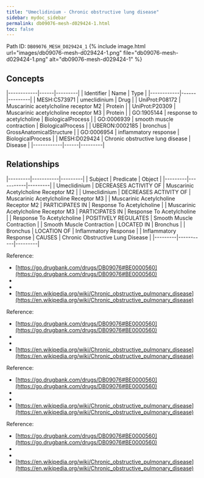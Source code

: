```yaml
---
title: "Umeclidinium - Chronic obstructive lung disease"
sidebar: mydoc_sidebar
permalink: db09076-mesh-d029424-1.html
toc: false 
---
```



Path ID: `DB09076_MESH_D029424_1`
{% include image.html url="images/db09076-mesh-d029424-1.png" file="db09076-mesh-d029424-1.png" alt="db09076-mesh-d029424-1" %}

## Concepts

|------------|------|---------|
| Identifier | Name | Type    |
|------------|------|---------|
| MESH:C573971 | umeclidinium | Drug |
| UniProt:P08172 | Muscarinic acetylcholine receptor M2 | Protein |
| UniProt:P20309 | Muscarinic acetylcholine receptor M3 | Protein |
| GO:1905144 | response to acetylcholine | BiologicalProcess |
| GO:0006939 | smooth muscle contraction | BiologicalProcess |
| UBERON:0002185 | bronchus | GrossAnatomicalStructure |
| GO:0006954 | inflammatory response | BiologicalProcess |
| MESH:D029424 | Chronic obstructive lung disease | Disease |
|------------|------|---------|

## Relationships

|---------|-----------|---------|
| Subject | Predicate | Object  |
|---------|-----------|---------|
| Umeclidinium | DECREASES ACTIVITY OF | Muscarinic Acetylcholine Receptor M2 |
| Umeclidinium | DECREASES ACTIVITY OF | Muscarinic Acetylcholine Receptor M3 |
| Muscarinic Acetylcholine Receptor M2 | PARTICIPATES IN | Response To Acetylcholine |
| Muscarinic Acetylcholine Receptor M3 | PARTICIPATES IN | Response To Acetylcholine |
| Response To Acetylcholine | POSITIVELY REGULATES | Smooth Muscle Contraction |
| Smooth Muscle Contraction | LOCATED IN | Bronchus |
| Bronchus | LOCATION OF | Inflammatory Response |
| Inflammatory Response | CAUSES | Chronic Obstructive Lung Disease |
|---------|-----------|---------|

Reference: 
  - [https://go.drugbank.com/drugs/DB09076#BE0000560](https://go.drugbank.com/drugs/DB09076#BE0000560)
  - 
  - 
  - [https://en.wikipedia.org/wiki/Chronic_obstructive_pulmonary_disease](https://en.wikipedia.org/wiki/Chronic_obstructive_pulmonary_disease)

Reference: 
  - [https://go.drugbank.com/drugs/DB09076#BE0000560](https://go.drugbank.com/drugs/DB09076#BE0000560)
  - 
  - 
  - [https://en.wikipedia.org/wiki/Chronic_obstructive_pulmonary_disease](https://en.wikipedia.org/wiki/Chronic_obstructive_pulmonary_disease)

Reference: 
  - [https://go.drugbank.com/drugs/DB09076#BE0000560](https://go.drugbank.com/drugs/DB09076#BE0000560)
  - 
  - 
  - [https://en.wikipedia.org/wiki/Chronic_obstructive_pulmonary_disease](https://en.wikipedia.org/wiki/Chronic_obstructive_pulmonary_disease)

Reference: 
  - [https://go.drugbank.com/drugs/DB09076#BE0000560](https://go.drugbank.com/drugs/DB09076#BE0000560)
  - 
  - 
  - [https://en.wikipedia.org/wiki/Chronic_obstructive_pulmonary_disease](https://en.wikipedia.org/wiki/Chronic_obstructive_pulmonary_disease)
